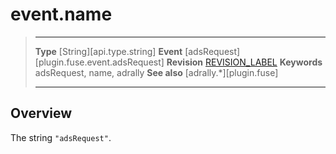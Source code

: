 # event.name

> --------------------- ------------------------------------------------------------------------------------------
> __Type__              [String][api.type.string]
> __Event__             [adsRequest][plugin.fuse.event.adsRequest]
> __Revision__          [REVISION_LABEL](REVISION_URL)
> __Keywords__          adsRequest, name, adrally
> __See also__			[adrally.*][plugin.fuse]
> --------------------- ------------------------------------------------------------------------------------------

## Overview

The string `"adsRequest"`.